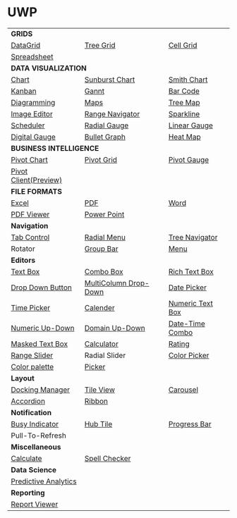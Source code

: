 # UWP

<table>
  <tr>
    <td colspan="3" rowspan="1">
    <b>GRIDS<b>
    </td>
</tr>    
<tr>
<td>
<a href="SfDataGrid">DataGrid</a>
</td>
<td>
<a href="SfTreeGrid">Tree Grid</a>
</td>
<td>
<a href="SfCellGrid">Cell Grid</a>
</td>
</tr>
<tr>
<td>
<a href="SfSpreadsheet">Spreadsheet</a>
</td>

<td/>
<td/>
</tr>
<tr>
    <td colspan="3" rowspan="1">
    <b>DATA VISUALIZATION<b>
    </td>
</tr>   
      <tr>
<td>
<a href="SfChart">Chart</a>
</td>
<td>
<a href="SfSunburstChart">Sunburst Chart</a>
</td>
<td>
<a href="SfSmithChart">Smith Chart</a>
</td>

</tr>
  <tr>
  <td>
<a href="SfKanban">Kanban</a>
</td>

  <td>
<a href="SfGantt">Gannt</a>
</td>
<td>
<a href="Barcode">Bar Code</a>
</td>


</tr>
  <tr>
  <td>
<a href="Diagram">Diagramming</a>
</td>
<td>
<a href="MapControl">Maps</a> 
</td>
  <td>
<a href="TreeMap">Tree Map</a>
</td>


</tr>
   <tr>
   <td>
<a href="ImageEditor">Image Editor</a>
</td>
<td>
<a href="SfRangeNavigator">Range Navigator</a>
</td>
<td>
<a href="SfSparkline">Sparkline</a>
</td>
</tr>

<tr>
<td>
<a href="Schedule">Scheduler</a>
</td>
<td>
<a href="Gauge">Radial Gauge</a>
</td>
<td>
<a href="Gauge">Linear Gauge</a>
</td>
</tr>
<tr>
<td>
<a href="Gauge">Digital Gauge</a>
</td>
<td>
<a href="BulletGraph">Bullet Graph</a>
</td>
<td>
<a href="HeatMap">Heat Map</a>
</td>
</tr>
<tr>
    <td colspan="3" rowspan="1">
    <b>BUSINESS INTELLIGENCE<b>
    </td>
</tr>   
      <tr>
<td>
<a href="PivotChart">Pivot Chart</a>
</td>
<td>
<a href="PivotGrid">Pivot Grid</a>
</td>
<td>
<a href="PivotGauge">Pivot Gauge</a>
</td>
</tr>
<tr>
<td>
<a href="PivotClient">Pivot Client(Preview)</a>
</td>
<td/>
<td/>
<tr>
    <td colspan="3" rowspan="1">
    <b>FILE FORMATS<b>
    </td>
</tr>  
<tr>
<td>
<a href="XlsIO">Excel</a>
</td>
<td>
<a href="PDF">PDF</a>
</td>
<td>
<a href="DocIO">Word</a>
</td>
</tr>
<tr>
<td>
<a href="PdfViewer">PDF Viewer</a>
</td>
<td>
<a href="Presentation">Power Point</a>
</td>
  <td/>
</tr>
      
<tr>
<td colspan="3" rowspan="1">
<b>Navigation<b>
</td>
</tr>  

<tr>
<td>
<a href="TabControl">Tab Control</a>
</td>
<td>
<a href="RadialMenu">Radial Menu</a>
</td>
<td>
<a href="Navigation">Tree Navigator</a>
</td>
</tr>
<tr>
  <td>Rotator</td>
<td>
<a href="GroupBar">Group Bar</a>
</td>
<td colspan="2" rowspan="1">
<a href="Menu">Menu</a>
</td>
</tr>

<tr>
    <td colspan="3" rowspan="1">
    <b>Editors<b>
    </td>
</tr>
<tr>
<td>
<a href="Editors/Controls/TextEdit">Text Box</a>
</td>
<td>
<a href="Editors/Controls/ComboBox">Combo Box</a>
</td>
<td>
<a href="RichTextEditor">Rich Text Box</a>
</td>


</tr>
  <tr>
  <td>
<a href="Editor/Editors/Controls">Drop Down Button</a>
</td>
  <td>
<a href="SfDataGrid/Tutorials">MultiColumn Drop-Down</a>
</td>
<td>
<a href="Editor/DateTimePickers">Date Picker</a>
</td>


</tr>
   <tr>
   <td>
<a href="Editor/DateTimePickers">Time Picker</a>
</td>
<td>
<a href="Calendar">Calender</a>
</td>
   <td>
<a href="Editors/Controls/NumericTextEdit">Numeric Text Box</a>
</td>

  </tr>
   <tr>
   <td>
  <a href="NumericUpDown">Numeric Up-Down</a>
</td>
<td>
<a href="DomainUpDown">Domain Up-Down</a>
</td>
<td>
<a href="DateTimePickers">Date-Time Combo</a>
</td>
</tr>
  <tr>
  <td>
<a href="Editors/Controls/MaskedEdit">Masked Text Box</a>
</td>
<td>
<a href="Editors/Controls/CalculatorSample.xaml">Calculator</a>
</td>
<td>
  <a href="RatingControl">Rating</a>
</td>

  </tr>
  <tr>
  <td>
<a href="RangeSlider">Range Slider</a>
</td>
  <td>
Radial Slider
</td>
<td>
<a href="ColorPickers/View">Color Picker</a>
</td>
  </tr>
  <tr>
  <td>
<a href="ColorPickers/View">Color palette</a>
</td>
<td>
  <a href="Picker">Picker</a>
  </td>
  <td/>
  </tr>

<tr>
    <td colspan="3" rowspan="1">
    <b>Layout<b>
    </td>
</tr> 
<tr>
<td>
<a href="Docking%20Manager">Docking Manager</a>
</td>
<td>
<a href="TileView">Tile View</a>
</td>
<td>
<a href="Carousel">Carousel</a>
</td>
</tr>
<tr>
<td>
<a href="Accordion">Accordion</a>
</td>
<td>
<a href="Ribbon">Ribbon</a>
</td>
<td/>
</tr>
      
<tr>
 <td colspan="3" rowspan="1">
  <b>Notification<b>
 </td>
</tr>
   
   <tr>
<td>
<a href="BusyIndicator">Busy Indicator</a>
</td>
<td>
<a href="HubTiles">Hub Tile</a>
</td>
<td>
<a href="ProgressBar">Progress Bar</a>
</td>
</tr>
<tr>
<td>
Pull-To-Refresh
</td>
<td/>
<td/>
</tr>

<tr>
 <td colspan="3" rowspan="1">
  <b>Miscellaneous<b>
 </td>
</tr>
<tr>
<td>
<a href="Calculate">Calculate</a>
</td>
<td>
<a href="SpellChecker">Spell Checker</a>
</td>
<td/>
</tr>
   
<tr>
 <td colspan="3" rowspan="1">
  <b>Data Science<b>
 </td>
</tr>
<tr>
<td>
<a href="PredictiveAnalytics">Predictive Analytics</a>
</td>
<td/>
<td/>
</tr>

<tr>
 <td colspan="3" rowspan="1">
  <b>Reporting<b>
 </td>
</tr>
<tr>
<td>
<a href="ReportViewer">Report Viewer</a>
</td>
<td/>
<td/>
</tr>
</table>
